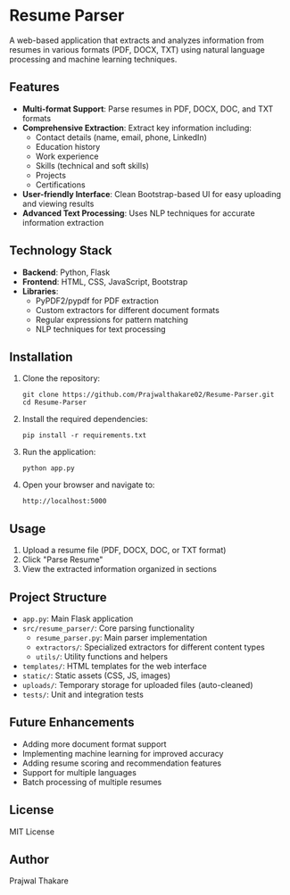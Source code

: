 # Resume Parser

A web-based application that extracts and analyzes information from resumes in various formats (PDF, DOCX, TXT) using natural language processing and machine learning techniques.

## Features

- **Multi-format Support**: Parse resumes in PDF, DOCX, DOC, and TXT formats
- **Comprehensive Extraction**: Extract key information including:
  - Contact details (name, email, phone, LinkedIn)
  - Education history
  - Work experience
  - Skills (technical and soft skills)
  - Projects
  - Certifications
- **User-friendly Interface**: Clean Bootstrap-based UI for easy uploading and viewing results
- **Advanced Text Processing**: Uses NLP techniques for accurate information extraction

## Technology Stack

- **Backend**: Python, Flask
- **Frontend**: HTML, CSS, JavaScript, Bootstrap
- **Libraries**:
  - PyPDF2/pypdf for PDF extraction
  - Custom extractors for different document formats
  - Regular expressions for pattern matching
  - NLP techniques for text processing

## Installation

1. Clone the repository:
   ```
   git clone https://github.com/Prajwalthakare02/Resume-Parser.git
   cd Resume-Parser
   ```

2. Install the required dependencies:
   ```
   pip install -r requirements.txt
   ```

3. Run the application:
   ```
   python app.py
   ```

4. Open your browser and navigate to:
   ```
   http://localhost:5000
   ```

## Usage

1. Upload a resume file (PDF, DOCX, DOC, or TXT format)
2. Click "Parse Resume"
3. View the extracted information organized in sections

## Project Structure

- `app.py`: Main Flask application
- `src/resume_parser/`: Core parsing functionality
  - `resume_parser.py`: Main parser implementation
  - `extractors/`: Specialized extractors for different content types
  - `utils/`: Utility functions and helpers
- `templates/`: HTML templates for the web interface
- `static/`: Static assets (CSS, JS, images)
- `uploads/`: Temporary storage for uploaded files (auto-cleaned)
- `tests/`: Unit and integration tests

## Future Enhancements

- Adding more document format support
- Implementing machine learning for improved accuracy
- Adding resume scoring and recommendation features
- Support for multiple languages
- Batch processing of multiple resumes

## License

MIT License

## Author

Prajwal Thakare 
